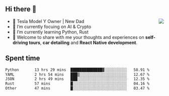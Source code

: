 ## Hi there 👋
<img align="right" src="https://github-readme-stats.vercel.app/api?username=ljunb&show_icons=true&icon_color=CE1D2D&text_color=718096&bg_color=00000000&hide_title=true&hide_border=true" />

- 🚗 Tesla Model Y Owner | New Dad
- 🔭 I’m currently focuing on AI & Crypto
- 🌱 I’m currently learning Python, Rust
- 💬 Welcome to share with me your thoughts and experiences on **self-driving tours**, **car detailing** and **React Native development**.




## Spent time
<!--START_SECTION:waka-->

```txt
Python       13 hrs 29 mins  ██████████████▓░░░░░░░░░░   58.91 %
YAML         2 hrs 54 mins   ███▒░░░░░░░░░░░░░░░░░░░░░   12.67 %
JSON         2 hrs 49 mins   ███░░░░░░░░░░░░░░░░░░░░░░   12.35 %
Rust         57 mins         █░░░░░░░░░░░░░░░░░░░░░░░░   04.16 %
Other        47 mins         █░░░░░░░░░░░░░░░░░░░░░░░░   03.47 %
```

<!--END_SECTION:waka-->
